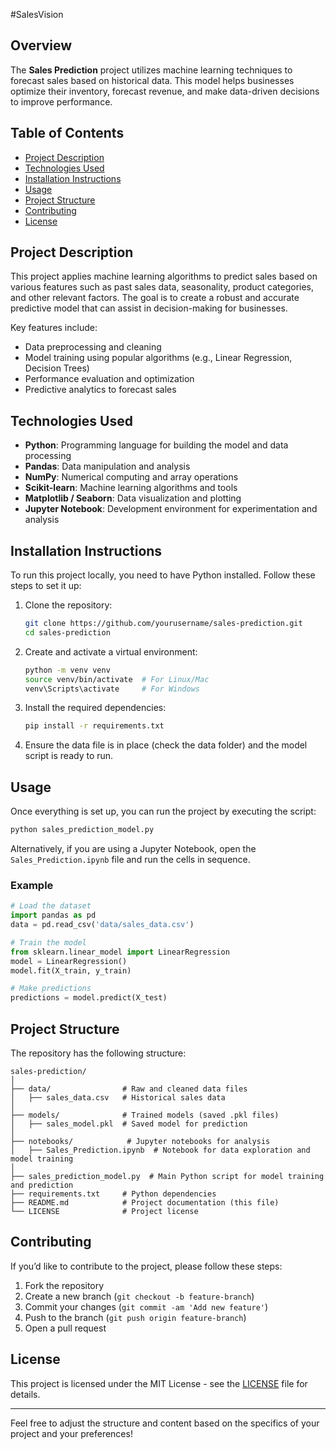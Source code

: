 #SalesVision

## Overview
The **Sales Prediction** project utilizes machine learning techniques to forecast sales based on historical data. This model helps businesses optimize their inventory, forecast revenue, and make data-driven decisions to improve performance.

## Table of Contents
- [Project Description](#project-description)
- [Technologies Used](#technologies-used)
- [Installation Instructions](#installation-instructions)
- [Usage](#usage)
- [Project Structure](#project-structure)
- [Contributing](#contributing)
- [License](#license)

## Project Description
This project applies machine learning algorithms to predict sales based on various features such as past sales data, seasonality, product categories, and other relevant factors. The goal is to create a robust and accurate predictive model that can assist in decision-making for businesses.

Key features include:
- Data preprocessing and cleaning
- Model training using popular algorithms (e.g., Linear Regression, Decision Trees)
- Performance evaluation and optimization
- Predictive analytics to forecast sales

## Technologies Used
- **Python**: Programming language for building the model and data processing
- **Pandas**: Data manipulation and analysis
- **NumPy**: Numerical computing and array operations
- **Scikit-learn**: Machine learning algorithms and tools
- **Matplotlib / Seaborn**: Data visualization and plotting
- **Jupyter Notebook**: Development environment for experimentation and analysis

## Installation Instructions
To run this project locally, you need to have Python installed. Follow these steps to set it up:

1. Clone the repository:
   ```bash
   git clone https://github.com/yourusername/sales-prediction.git
   cd sales-prediction
   ```

2. Create and activate a virtual environment:
   ```bash
   python -m venv venv
   source venv/bin/activate  # For Linux/Mac
   venv\Scripts\activate     # For Windows
   ```

3. Install the required dependencies:
   ```bash
   pip install -r requirements.txt
   ```

4. Ensure the data file is in place (check the data folder) and the model script is ready to run.

## Usage
Once everything is set up, you can run the project by executing the script:

```bash
python sales_prediction_model.py
```

Alternatively, if you are using a Jupyter Notebook, open the `Sales_Prediction.ipynb` file and run the cells in sequence.

### Example
```python
# Load the dataset
import pandas as pd
data = pd.read_csv('data/sales_data.csv')

# Train the model
from sklearn.linear_model import LinearRegression
model = LinearRegression()
model.fit(X_train, y_train)

# Make predictions
predictions = model.predict(X_test)
```

## Project Structure
The repository has the following structure:

```
sales-prediction/
│
├── data/                # Raw and cleaned data files
│   ├── sales_data.csv   # Historical sales data
│
├── models/              # Trained models (saved .pkl files)
│   ├── sales_model.pkl  # Saved model for prediction
│
├── notebooks/            # Jupyter notebooks for analysis
│   ├── Sales_Prediction.ipynb  # Notebook for data exploration and model training
│
├── sales_prediction_model.py  # Main Python script for model training and prediction
├── requirements.txt     # Python dependencies
├── README.md            # Project documentation (this file)
└── LICENSE              # Project license
```

## Contributing
If you’d like to contribute to the project, please follow these steps:
1. Fork the repository
2. Create a new branch (`git checkout -b feature-branch`)
3. Commit your changes (`git commit -am 'Add new feature'`)
4. Push to the branch (`git push origin feature-branch`)
5. Open a pull request

## License
This project is licensed under the MIT License - see the [LICENSE](LICENSE) file for details.

---

Feel free to adjust the structure and content based on the specifics of your project and your preferences!

